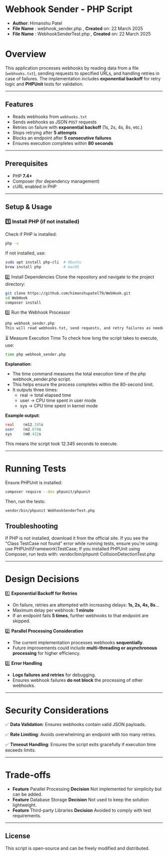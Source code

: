 
# Webhook Sender - PHP Script

* **Author**: Himanshu Patel
* **File Name** : webhook_sender.php , **Created** on: 22 March 2025
* **File Name** : WebhookSenderTest.php , **Created** on: 22 March 2025

# Overview

This application processes webhooks by reading data from a file (`webhooks.txt`), sending requests to specified URLs, and handling retries in case of failures. The implementation includes **exponential backoff** for retry logic and **PHPUnit** tests for validation.

---

## Features
- Reads webhooks from `webhooks.txt`
- Sends webhooks as JSON `POST` requests
- Retries on failure with **exponential backoff** (1s, 2s, 4s, 8s, etc.)
- Stops retrying after **5 attempts**
- Blocks an endpoint after **5 consecutive failures**
- Ensures execution completes within **80 seconds**

---

## Prerequisites
- PHP **7.4+**
- Composer (for dependency management)
- cURL enabled in PHP

---

## Setup & Usage

### 1️⃣ Install PHP (if not installed)
Check if PHP is installed:
```sh
php -v
```

If not installed, use:

```sh
sudo apt install php-cli  # Ubuntu  
brew install php          # macOS  
```

2️⃣ Install Dependencies
Clone the repository and navigate to the project directory:

```sh
git clone https://github.com/himanshupatel79/WebHook.git 
cd WebHook  
composer install  
```

3️⃣ Run the Webhook Processor
```sh
php webhook_sender.php
This will read webhooks.txt, send requests, and retry failures as needed.
```


⏳ Measure Execution Time
To check how long the script takes to execute, use:

```sh
time php webhook_sender.php
```
**Explanation**:

* The time command measures the total execution time of the php webhook_sender.php script.
* This helps ensure the process completes within the 80-second limit.
* It outputs three times:
  * real → total elapsed time
  * user → CPU time spent in user mode
  * sys → CPU time spent in kernel mode

**Example output**:
```sql
real    0m12.345s  
user    0m2.678s  
sys     0m0.432s
```  
This means the script took 12.345 seconds to execute.

---

# Running Tests
Ensure PHPUnit is installed:

```sh
composer require --dev phpunit/phpunit
```
Then, run the tests:

```sh
vendor/bin/phpunit WebhookSenderTest.php
```
## Troubleshooting
If PHP is not installed, download it from the official site.
If you see the "Class TestCase not found" error while running tests, ensure you're using:
use PHPUnit\Framework\TestCase;
If you installed PHPUnit using Composer, run tests with:
vendor/bin/phpunit CollisionDetectionTest.php

---

# Design Decisions
1️⃣ **Exponential Backoff for Retries**
* On failure, retries are attempted with increasing delays: **1s, 2s, 4s, 8s**...
* Maximum delay per webhook: **1 minute**
* If an endpoint fails **5 times**, further webhooks to that endpoint are skipped.

2️⃣ **Parallel Processing Consideration**
* The current implementation processes webhooks **sequentially**.
* Future improvements could include **multi-threading or asynchronous processing** for higher efficiency.

3️⃣ **Error Handling**
* **Logs failures and retries** for debugging.
* Ensures webhook failures **do not block** the processing of other webhooks.

---

# Security Considerations
✅ **Data Validation**: Ensures webhooks contain valid JSON payloads.

✅ **Rate Limiting**: Avoids overwhelming an endpoint with too many retries.

✅ **Timeout Handling**: Ensures the script exits gracefully if execution time exceeds limits.


---
# Trade-offs

* **Feature** Parallel Processing  **Decision**    Not implemented for simplicity but can be added.
* **Feature** Database Storage **Decision**   Not used to keep the solution lightweight.
* **Feature** Third-party Libraries	**Decision**  Avoided to comply with test requirements.
---

## License
This script is open-source and can be freely modified and distributed.
